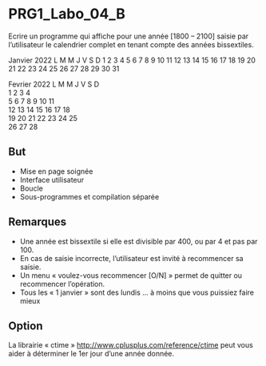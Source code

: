 # PRG1_Labo_04_B
Ecrire un programme qui affiche pour une année [1800 – 2100] saisie par
l’utilisateur le calendrier complet en tenant compte des années bissextiles.

Janvier 2022
 L  M  M  J  V  S  D
 1  2  3  4  5  6  7
 8  9 10 11 12 13 14
15 16 17 18 19 20 21
22 23 24 25 26 27 28
29 30 31

Fevrier 2022
 L  M  M  J  V  S  D   
          1  2  3  4   
 5  6  7  8  9 10 11   
12 13 14 15 16 17 18   
19 20 21 22 23 24 25   
26 27 28   

## But
* Mise en page soignée
* Interface utilisateur
* Boucle
* Sous-programmes et compilation séparée
## Remarques
* Une année est bissextile si elle est divisible par 400, ou par 4 et pas par 100.
* En cas de saisie incorrecte, l’utilisateur est invité à recommencer sa saisie.
* Un menu « voulez-vous recommencer [O/N] » permet de quitter ou recommencer l’opération.
* Tous les « 1 janvier » sont des lundis ... à moins que vous puissiez faire mieux
## Option
La librairie « ctime » http://www.cplusplus.com/reference/ctime peut vous aider
à déterminer le 1er jour d’une année donnée.